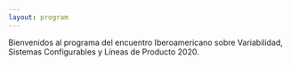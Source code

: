 ```yaml
---
layout: program
---
```


Bienvenidos al programa del encuentro Iberoamericano sobre Variabilidad, Sistemas Configurables y Líneas de Producto 2020.